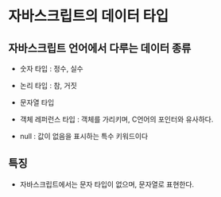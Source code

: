 # 자바스크립트의 데이터 타입


## 자바스크립트 언어에서 다루는 데이터 종류

- 숫자 타입 : 정수, 실수

- 논리 타입 : 참, 거짓

- 문자열 타입

- 객체 레퍼런스 타입 : 객체를 가리키며, C언어의 포인터와 유사하다.

- null : 값이 없음을 표시하는 특수 키워드이다


## 특징

- 자바스크립트에서는 문자 타입이 없으며, 문자열로 표현한다.